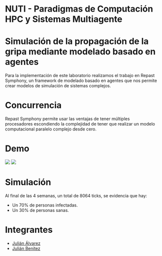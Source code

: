 # NUTI - Paradigmas de Computación HPC y Sistemas Multiagente

# Simulación de la propagación de la gripa mediante modelado basado en agentes

Para la implementación de este laboratorio realizamos el trabajo en Repast Symphony, un framework de modelado basado en agentes que nos permite crear modelos de simulación de sistemas complejos.

# Concurrencia

Repast Symphony permite usar las ventajas de tener múltiples procesadores escondiendo la complejidad de tener que realizar un modelo computacional paralelo complejo desde cero.

# Demo

![](./nuti.gif)
![](./nuti2.gif)

# Simulación
Al final de las 4 semanas, un total de 8064 ticks, se evidencia que hay:

* Un 70% de personas infectadas.
* Un 30% de personas sanas.

# Integrantes

- [Julián Álvarez](https://github.com/julian36alvarez)
- [Julián Benítez](https://github.com/julianbenitez99)
